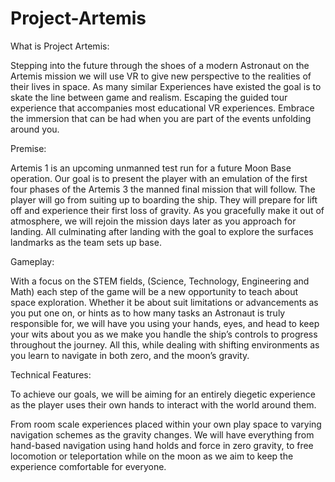 # Project-Artemis

What is Project Artemis:

Stepping into the future through the shoes of a modern Astronaut on the Artemis mission we will use VR to give new perspective to the realities of their lives in space. 
As many similar Experiences have existed the goal is to skate the line between game and realism. Escaping the guided tour experience that accompanies most educational 
VR experiences. Embrace the immersion that can be had when you are part of the events unfolding around you.

Premise:

Artemis 1 is an upcoming unmanned test run for a future Moon Base operation. Our goal is to present the player with an emulation of the first four phases of the Artemis 3 
the manned final mission that will follow. The player will go from suiting up to boarding the ship. They will prepare for lift off and experience their first loss of gravity. 
As you gracefully make it out of atmosphere, we will rejoin the mission days later as you approach for landing. All culminating after landing with the goal to explore the 
surfaces landmarks as the team sets up base. 

Gameplay:

With a focus on the STEM fields, (Science, Technology, Engineering and Math) each step of the game will be a new opportunity to teach about space exploration. Whether it be 
about suit limitations or advancements as you put one on, or hints as to how many tasks an Astronaut is truly responsible for, we will have you using your hands, eyes, and 
head to keep your wits about you as we make you handle the ship’s controls to progress throughout the journey. All this, while dealing with shifting environments as you learn 
to navigate in both zero, and the moon’s gravity. 

Technical Features:

To achieve our goals, we will be aiming for an entirely diegetic experience as the player uses their own hands to interact with the world around them. 

From room scale experiences placed within your own play space to varying navigation schemes as the gravity changes. We will have everything from hand-based navigation using 
hand holds and force in zero gravity, to free locomotion or teleportation while on the moon as we aim to keep the experience comfortable for everyone. 

